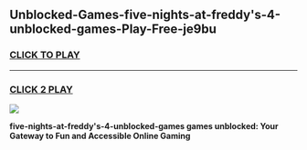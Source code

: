 
## Unblocked-Games-five-nights-at-freddy's-4-unblocked-games-Play-Free-je9bu
<h3>
<a href="https://premium76.site?title=five-nights-at-freddy's-4-unblocked-games&ref=12A">CLICK TO PLAY</a></h3>
<hr>

<h3>
<a href="https://premium76.site?title=five-nights-at-freddy's-4-unblocked-games&ref=12A">CLICK 2 PLAY</a>
  
</h3>

<a href="https://premium76.site?title=five-nights-at-freddy's-4-unblocked-games&ref=12A"><img src="https://clearcache.store/games.png"></a>


**five-nights-at-freddy's-4-unblocked-games games unblocked: Your Gateway to Fun and Accessible Online Gaming**
